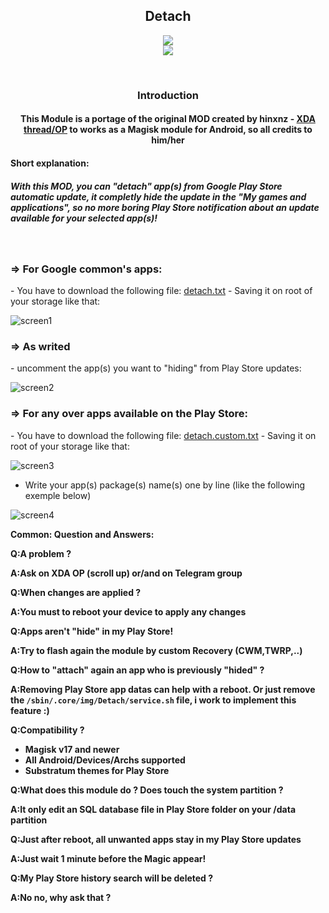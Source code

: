 <p align="center">
<h2 align=center> Detach </h3>

<p align="center">
 <a href="https://forum.xda-developers.com/android/software-hacking/mod-detach-market-links-theme-ready-apps-t3447494"><img src="https://img.shields.io/badge/XDA-Thread-yellow.svg?longCache=true&style=flat-square"></a><br />
 <a href=https://t.me/joinchat/ElFVDxJDgCkDt5Zr_qblGQ"><img src="https://img.shields.io/badge/Telegram-Channel-blue.svg?longCache=true&style=flat-square"></a></p><br />

<h3 align=center>Introduction</h3>
<h4 align=center>This Module is a portage of the original MOD created by hinxnz - <a href="https://forum.xda-developers.com/member.php?u=1909299">XDA thread/OP</a> to works as a Magisk module for Android, so all credits to him/her<h4>

<h4>Short explanation:</h4>
<h5>With this MOD, you can "detach" app(s) from Google Play Store automatic update, it completly hide the update in the "My games and applications", so no more boring Play Store notification about an update available for your selected app(s)!<br /></h5>

<br />
<h3>=> For Google common's apps:</h3>
- You have to download the following file: <a href="https://forum.xda-developers.com/attachment.php?attachmentid=4141103&d=1494126907">detach.txt</a>
- Saving it on root of your storage like that:

![screen1](https://image.ibb.co/kDxwoA/Screenshot-20181025-211140.png)<br />

<h3>=> As writed</h3>
 - uncomment the app(s) you want to "hiding" from Play Store updates:

![screen2](https://image.ibb.co/kCBd1V/Screenshot-20181025-211255.png)<br />

<h3>=> For any over apps available on the Play Store:</h3>
- You have to download the following file: <a href="https://forum.xda-developers.com/attachment.php?attachmentid=4141081&d=1494123950">detach.custom.txt</a>
- Saving it on root of your storage like that:

![screen3](https://image.ibb.co/mV1kMV/Screenshot-20181028-201636.png)<br />

- Write your app(s) package(s) name(s) one by line
(like the following exemple below)

![screen4](https://image.ibb.co/hL1kMV/Screenshot-20181028-201657.png)<br />

<b>Common: Question and Answers:

Q:A problem ?

A:Ask on XDA OP (scroll up) or/and on Telegram group

Q:When changes are applied ?

A:You must to reboot your device to apply any changes

Q:Apps aren't "hide" in my Play Store!

A:Try to flash again the module by custom Recovery (CWM,TWRP,..)<br />

Q:How to "attach" again an app who is previously "hided" ?

A:Removing Play Store app datas can help with a reboot. Or just remove the `/sbin/.core/img/Detach/service.sh` file, i work to implement this feature :)

Q:Compatibility ?
- Magisk v17 and newer
- All Android/Devices/Archs supported
- Substratum themes for Play Store

Q:What does this module do ? Does touch the system partition ?

A:It only edit an SQL database file in Play Store folder on your /data partition

Q:Just after reboot, all unwanted apps stay in my Play Store updates

A:Just wait 1 minute before the Magic appear!

Q:My Play Store history search will be deleted ?

A:No no, why ask that ?
